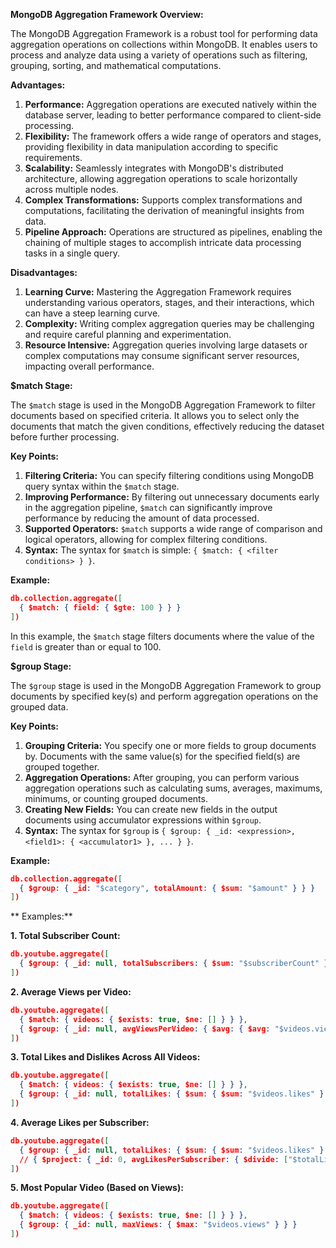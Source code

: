 **MongoDB Aggregation Framework Overview:**

The MongoDB Aggregation Framework is a robust tool for performing data aggregation operations on collections within MongoDB. It enables users to process and analyze data using a variety of operations such as filtering, grouping, sorting, and mathematical computations.

**Advantages:**

1. **Performance:** Aggregation operations are executed natively within the database server, leading to better performance compared to client-side processing.
2. **Flexibility:** The framework offers a wide range of operators and stages, providing flexibility in data manipulation according to specific requirements.
3. **Scalability:** Seamlessly integrates with MongoDB's distributed architecture, allowing aggregation operations to scale horizontally across multiple nodes.
4. **Complex Transformations:** Supports complex transformations and computations, facilitating the derivation of meaningful insights from data.
5. **Pipeline Approach:** Operations are structured as pipelines, enabling the chaining of multiple stages to accomplish intricate data processing tasks in a single query.

**Disadvantages:**

1. **Learning Curve:** Mastering the Aggregation Framework requires understanding various operators, stages, and their interactions, which can have a steep learning curve.
2. **Complexity:** Writing complex aggregation queries may be challenging and require careful planning and experimentation.
3. **Resource Intensive:** Aggregation queries involving large datasets or complex computations may consume significant server resources, impacting overall performance.

**$match Stage:**

The `$match` stage is used in the MongoDB Aggregation Framework to filter documents based on specified criteria. It allows you to select only the documents that match the given conditions, effectively reducing the dataset before further processing.

**Key Points:**

1. **Filtering Criteria:** You can specify filtering conditions using MongoDB query syntax within the `$match` stage.
2. **Improving Performance:** By filtering out unnecessary documents early in the aggregation pipeline, `$match` can significantly improve performance by reducing the amount of data processed.
3. **Supported Operators:** `$match` supports a wide range of comparison and logical operators, allowing for complex filtering conditions.
4. **Syntax:** The syntax for `$match` is simple: `{ $match: { <filter conditions> } }`.

**Example:**

```json
db.collection.aggregate([
  { $match: { field: { $gte: 100 } } }
])
```

In this example, the `$match` stage filters documents where the value of the `field` is greater than or equal to 100.

**$group Stage:**

The `$group` stage is used in the MongoDB Aggregation Framework to group documents by specified key(s) and perform aggregation operations on the grouped data.

**Key Points:**

1. **Grouping Criteria:** You specify one or more fields to group documents by. Documents with the same value(s) for the specified field(s) are grouped together.
2. **Aggregation Operations:** After grouping, you can perform various aggregation operations such as calculating sums, averages, maximums, minimums, or counting grouped documents.
3. **Creating New Fields:** You can create new fields in the output documents using accumulator expressions within `$group`.
4. **Syntax:** The syntax for `$group` is `{ $group: { _id: <expression>, <field1>: { <accumulator1> }, ... } }`.

**Example:**

```json
db.collection.aggregate([
  { $group: { _id: "$category", totalAmount: { $sum: "$amount" } } }
])
```

** Examples:**

**1. Total Subscriber Count:**

```json
db.youtube.aggregate([
  { $group: { _id: null, totalSubscribers: { $sum: "$subscriberCount" } } }
])
```

**2. Average Views per Video:**

```json
db.youtube.aggregate([
  { $match: { videos: { $exists: true, $ne: [] } } },
  { $group: { _id: null, avgViewsPerVideo: { $avg: { $avg: "$videos.views" } } } }
])
```

**3. Total Likes and Dislikes Across All Videos:**

```json
db.youtube.aggregate([
  { $match: { videos: { $exists: true, $ne: [] } } },
  { $group: { _id: null, totalLikes: { $sum: { $sum: "$videos.likes" } }, totalDislikes: { $sum: { $sum: "$videos.dislikes" } } } }
])
```

**4. Average Likes per Subscriber:**

```json
db.youtube.aggregate([
  { $group: { _id: null, totalLikes: { $sum: { $sum: "$videos.likes" } }, totalSubscribers: { $sum: "$subscriberCount" } } },
  // { $project: { _id: 0, avgLikesPerSubscriber: { $divide: ["$totalLikes", "$totalSubscribers"] } } }
])
```

**5. Most Popular Video (Based on Views):**

```json
db.youtube.aggregate([
  { $match: { videos: { $exists: true, $ne: [] } } },
  { $group: { _id: null, maxViews: { $max: "$videos.views" } } }
])
```
